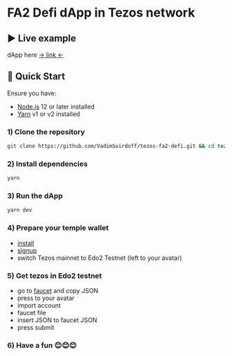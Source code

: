 # FA2 Defi dApp in Tezos network

## ▶️ Live example

dApp here [-> link <-](https://tezos-fa2-defi.vercel.app/) 

## 🚀 Quick Start

Ensure you have:

- [Node.js](https://nodejs.org) 12 or later installed
- [Yarn](https://yarnpkg.com) v1 or v2 installed

### 1) Clone the repository

```bash
git clone https://github.com/VadimSvirdoff/tezos-fa2-defi.git && cd tezos-fa2-defi
```

### 2) Install dependencies

```bash
yarn
```

### 3) Run the dApp

```bash
yarn dev
```

### 4) Prepare your temple wallet
- [install](https://templewallet.com/download)
- [signup](https://www.youtube.com/watch?v=S8_tL8PfCts&ab_channel=MadFish.solutions) 
- switch Tezos mainnet to Edo2 Testnet (left to your avatar)

### 5) Get tezos in Edo2 testnet 
- go to [faucet](https://faucet.tzalpha.net/) and copy JSON
- press to your avatar 
- import account 
- faucet file
- insert JSON to faucet JSON
- press submit

### 6) Have a fun 😊😊😊